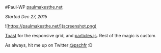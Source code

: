 #Paul-WP [paulmakesthe.net](https://paulmakesthe.net/)

*Started Dec 27, 2015*

![https://paulmakesthe.net/](screenshot.png)

[Toast](https://github.com/daneden/Toast) for the responsive grid, and [particles.js](https://github.com/VincentGarreau/particles.js/).
Rest of the magic is custom.

As always, hit me up on Twitter [@pschfr](https://twitter.com/pschfr) :D
